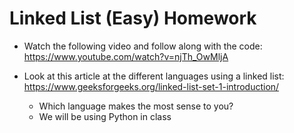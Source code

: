 # Linked List (Easy) Homework

- Watch the following video and follow along with the code: https://www.youtube.com/watch?v=njTh_OwMljA

- Look at this article at the different languages using a linked list: https://www.geeksforgeeks.org/linked-list-set-1-introduction/
    - Which language makes the most sense to you?
    - We will be using Python in class